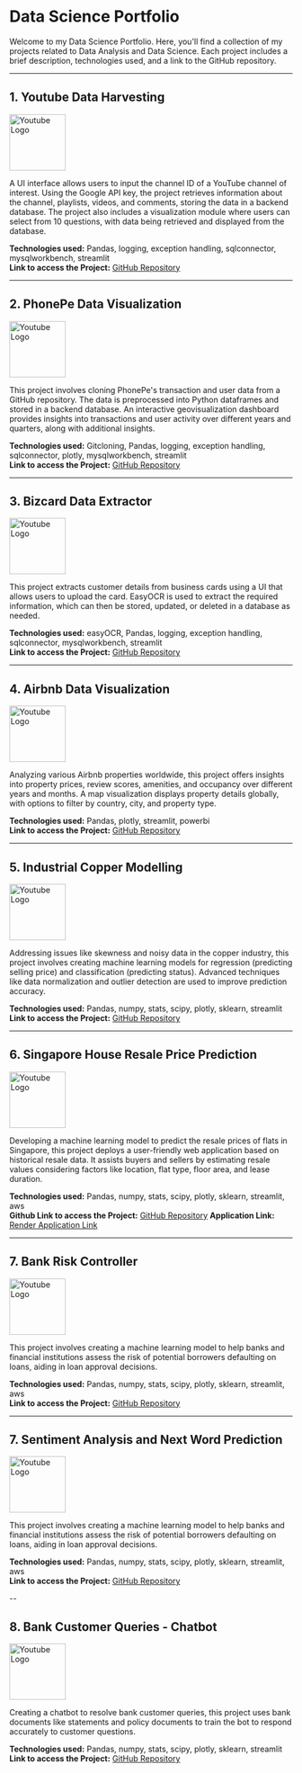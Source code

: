 # Data Science Portfolio

Welcome to my Data Science Portfolio. Here, you'll find a collection of my projects related to Data Analysis and Data Science. Each project includes a brief description, technologies used, and a link to the GitHub repository.

---

## 1. Youtube Data Harvesting
<img src="https://www.freepnglogos.com/uploads/youtube-video-logo-png-4.png" alt="Youtube Logo" width="100"/>

A UI interface allows users to input the channel ID of a YouTube channel of interest. Using the Google API key, the project retrieves information about the channel, playlists, videos, and comments, storing the data in a backend database. The project also includes a visualization module where users can select from 10 questions, with data being retrieved and displayed from the database.

**Technologies used:** Pandas, logging, exception handling, sqlconnector, mysqlworkbench, streamlit  
**Link to access the Project:** [GitHub Repository](https://github.com/Saravaneshjb/Youtube-Data-Harvesting)

---

## 2. PhonePe Data Visualization
<img src="https://1000logos.net/wp-content/uploads/2022/11/PhonePe-Logo.png" alt="Youtube Logo" width="100"/>

This project involves cloning PhonePe's transaction and user data from a GitHub repository. The data is preprocessed into Python dataframes and stored in a backend database. An interactive geovisualization dashboard provides insights into transactions and user activity over different years and quarters, along with additional insights.

**Technologies used:** Gitcloning, Pandas, logging, exception handling, sqlconnector, plotly, mysqlworkbench, streamlit  
**Link to access the Project:** [GitHub Repository](https://github.com/Saravaneshjb/Phonepe-Data-Visualization)

---

## 3. Bizcard Data Extractor
<img src="https://webneel.com/sites/default/files/images/download/thumb/32-modern-business-card-preview-on-table.jpg" alt="Youtube Logo" width="100"/>

This project extracts customer details from business cards using a UI that allows users to upload the card. EasyOCR is used to extract the required information, which can then be stored, updated, or deleted in a database as needed.

**Technologies used:** easyOCR, Pandas, logging, exception handling, sqlconnector, mysqlworkbench, streamlit  
**Link to access the Project:** [GitHub Repository](https://github.com/Saravaneshjb/Business-card-data-Extractor)

---

## 4. Airbnb Data Visualization
<img src="https://upload.wikimedia.org/wikipedia/commons/6/69/Airbnb_Logo_Bélo.svg" alt="Youtube Logo" width="100"/>

Analyzing various Airbnb properties worldwide, this project offers insights into property prices, review scores, amenities, and occupancy over different years and months. A map visualization displays property details globally, with options to filter by country, city, and property type.

**Technologies used:** Pandas, plotly, streamlit, powerbi  
**Link to access the Project:** [GitHub Repository](https://github.com/Saravaneshjb/AirBnB-Data-Analysis-and-Visualization)

---

## 5. Industrial Copper Modelling
<img src="https://cdn-prod.medicalnewstoday.com/content/images/articles/288/288165/copper-wire-spools-on-shelf.jpg" alt="Youtube Logo" width="100"/>

Addressing issues like skewness and noisy data in the copper industry, this project involves creating machine learning models for regression (predicting selling price) and classification (predicting status). Advanced techniques like data normalization and outlier detection are used to improve prediction accuracy.

**Technologies used:** Pandas, numpy, stats, scipy, plotly, sklearn, streamlit  
**Link to access the Project:** [GitHub Repository](https://github.com/Saravaneshjb/Industrial-Copper-Modelling)

---

## 6. Singapore House Resale Price Prediction
<img src="https://media.licdn.com/dms/image/D5612AQEHr1sBVmqkxQ/article-cover_image-shrink_720_1280/0/1706292872702?e=2147483647&v=beta&t=2-5nbgHg1eHUzsHKKWbXw_yY0Sm29yajweUUpyOcqWI" alt="Youtube Logo" width="100"/>

Developing a machine learning model to predict the resale prices of flats in Singapore, this project deploys a user-friendly web application based on historical resale data. It assists buyers and sellers by estimating resale values considering factors like location, flat type, floor area, and lease duration.

**Technologies used:** Pandas, numpy, stats, scipy, plotly, sklearn, streamlit, aws  
**Github Link to access the Project:** [GitHub Repository](https://github.com/Saravaneshjb/Singapore-Flat-Resale-Price-Prediction)
**Application Link:** [Render Application Link](https://singapore-flat-resale-tzyy.onrender.com/)

---

## 7. Bank Risk Controller

<img src="https://www.bizagi.com/files/live/sites/bizagi/files/Blogs/Risk%20Management%20in%20Banking.jpg" alt="Youtube Logo" width="100"/>

This project involves creating a machine learning model to help banks and financial institutions assess the risk of potential borrowers defaulting on loans, aiding in loan approval decisions.

**Technologies used:** Pandas, numpy, stats, scipy, plotly, sklearn, streamlit, aws  
**Link to access the Project:** [GitHub Repository](https://github.com/Saravaneshjb/Bank-Risk-Controller)

---

## 7. Sentiment Analysis and Next Word Prediction

<img src="https://www.bizagi.com/files/live/sites/bizagi/files/Blogs/Risk%20Management%20in%20Banking.jpg" alt="Youtube Logo" width="100"/>

This project involves creating a machine learning model to help banks and financial institutions assess the risk of potential borrowers defaulting on loans, aiding in loan approval decisions.

**Technologies used:** Pandas, numpy, stats, scipy, plotly, sklearn, streamlit, aws  
**Link to access the Project:** [GitHub Repository](https://github.com/Saravaneshjb/sentiment-analysis-and-next-word-prediction)

--

## 8. Bank Customer Queries - Chatbot
<img src="https://s4769.pcdn.co/wp-content/uploads/2023/05/GenAI-Chatbots-Marketing-1024x597.png" alt="Youtube Logo" width="100"/>


Creating a chatbot to resolve bank customer queries, this project uses bank documents like statements and policy documents to train the bot to respond accurately to customer questions.

**Technologies used:** Pandas, numpy, stats, scipy, plotly, sklearn, streamlit  
**Link to access the Project:** [GitHub Repository](<Provide the GitHub repo link>)
